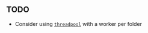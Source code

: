 ## TODO

* Consider using [`threadpool`](https://docs.rs/threadpool/latest/threadpool) with a worker per folder 
